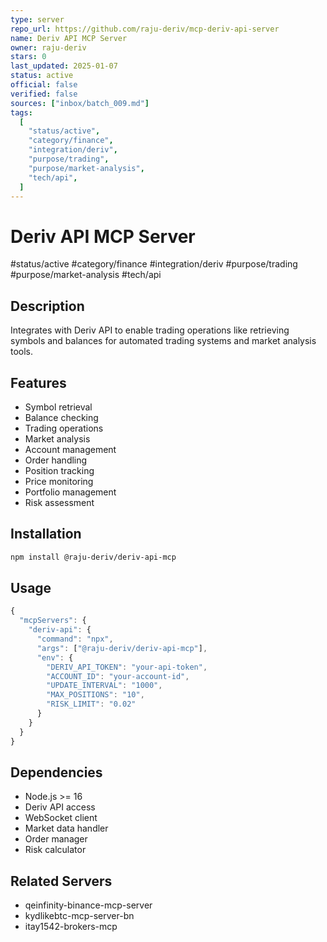 ```yaml
---
type: server
repo_url: https://github.com/raju-deriv/mcp-deriv-api-server
name: Deriv API MCP Server
owner: raju-deriv
stars: 0
last_updated: 2025-01-07
status: active
official: false
verified: false
sources: ["inbox/batch_009.md"]
tags:
  [
    "status/active",
    "category/finance",
    "integration/deriv",
    "purpose/trading",
    "purpose/market-analysis",
    "tech/api",
  ]
---
```


# Deriv API MCP Server

#status/active #category/finance #integration/deriv #purpose/trading #purpose/market-analysis #tech/api

## Description

Integrates with Deriv API to enable trading operations like retrieving symbols and balances for automated trading systems and market analysis tools.

## Features

- Symbol retrieval
- Balance checking
- Trading operations
- Market analysis
- Account management
- Order handling
- Position tracking
- Price monitoring
- Portfolio management
- Risk assessment

## Installation

```bash
npm install @raju-deriv/deriv-api-mcp
```

## Usage

```javascript
{
  "mcpServers": {
    "deriv-api": {
      "command": "npx",
      "args": ["@raju-deriv/deriv-api-mcp"],
      "env": {
        "DERIV_API_TOKEN": "your-api-token",
        "ACCOUNT_ID": "your-account-id",
        "UPDATE_INTERVAL": "1000",
        "MAX_POSITIONS": "10",
        "RISK_LIMIT": "0.02"
      }
    }
  }
}
```

## Dependencies

- Node.js >= 16
- Deriv API access
- WebSocket client
- Market data handler
- Order manager
- Risk calculator

## Related Servers

- qeinfinity-binance-mcp-server
- kydlikebtc-mcp-server-bn
- itay1542-brokers-mcp
